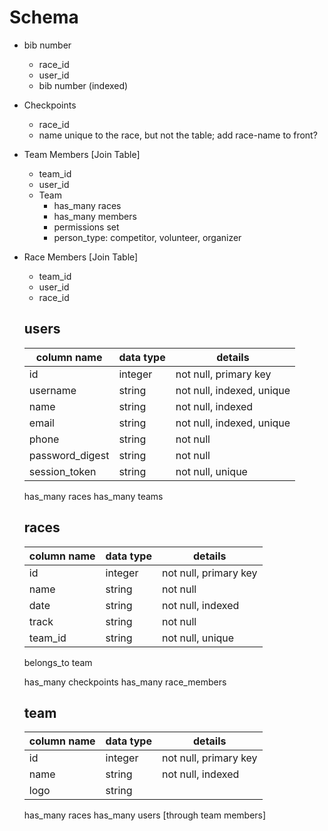 # Schema

* bib number
  * race_id
  * user_id
  * bib number (indexed)

* Checkpoints
  * race_id
  * name unique to the race, but not the table; add race-name to front?

* Team Members [Join Table]
  * team_id
  * user_id
  * Team
    * has_many races
    * has_many members
    * permissions set
    * person_type: competitor, volunteer, organizer

* Race Members [Join Table]
  * team_id
  * user_id
  * race_id

  ## users
  column name      | data type | details
  -----------------|-----------|--------
  id               | integer   | not null, primary key
  username         | string    | not null, indexed, unique
  name             | string    | not null, indexed
  email            | string    | not null, indexed, unique
  phone            | string    | not null
  password_digest  | string    | not null
  session_token    | string    | not null, unique

  has_many races
  has_many teams

  ## races
  column name      | data type | details
  -----------------|-----------|--------
  id               | integer   | not null, primary key
  name             | string    | not null
  date             | string    | not null, indexed
  track            | string    | not null
  team_id          | string    | not null, unique

  belongs_to team

  has_many checkpoints
  has_many race_members

  ## team
  column name      | data type | details
  -----------------|-----------|--------
  id               | integer   | not null, primary key
  name             | string    | not null, indexed
  logo             | string    |

  has_many races
  has_many users [through team members]
